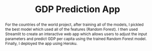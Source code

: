 ---
title: "GDP Prediction App"

abstract: For the countries of the world project, after training all of the models, I pickled the best model which used all of the features (Random Forest). I then used Streamlit to create an interactive web app which allows users to adjust the input parameters and predict GDP per capita using the trained Random Forest model. Finally, I deployed the app using Heroku.
authors:
date: ""
doi: ""
featured: true
image:
  focal_point: ""
  preview_only: false
projects: []
publication: ""
publication_short: ""
publication_types:
publishDate: "2020-11-25T00:00:00Z"
#slides: example
summary: An interactive web app which allows users to adjust the input parameters and predict GDP per capita.
tags:

links:
- name: Live App
  url: https://gdp-predictor-app.herokuapp.com/
  icon_pack: fas
  icon: desktop
- name: Source Code
  url: https://github.com/dan-grant-hunter/Countries_of_the_World
  icon_pack: fas
  icon: code
url_code: ""
url_dataset: ""
url_pdf: 
url_poster: ""
url_project: ""
url_slides: ""
url_source: ""
url_video: ""
---